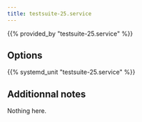 ```yaml
---
title: testsuite-25.service
---
```


{{% provided_by "testsuite-25.service" %}}

## Options

{{% systemd_unit "testsuite-25.service" %}}

## Additionnal notes

Nothing here.
